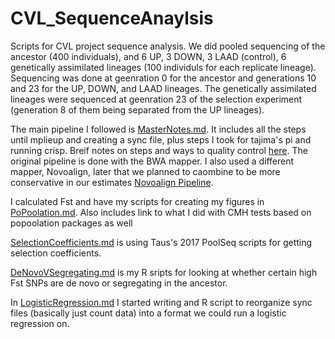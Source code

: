 # CVL_SequenceAnaylsis
Scripts for CVL project sequence analysis. We did pooled sequencing of the ancestor (400 individuals), and 6 UP, 3 DOWN, 3 LAAD (control), 6 genetically assimilated lineages (100 individuls for each replicate lineage). Sequencing was done at geenration 0 for the ancestor and generations 10 and 23 for the UP, DOWN, and LAAD lineages. The genetically assimilated lineages were sequenced at geenration 23 of the selection experiment (generation 8 of them being separated from the UP lineages). 

The main pipeline I followed is [MasterNotes.md](https://github.com/srmarzec/CVL_SequenceAnaylsis/blob/master/MasterNotes.md). It includes all the steps until mplieup and creating a sync file, plus steps I took for tajima's pi and running crisp. Breif notes on steps and ways to quality control [here](https://github.com/srmarzec/CVL_SequenceAnaylsis/blob/master/PipelineNotes.md). The original pipeline is done with the BWA mapper. I also used a different mapper, Novoalign, later that we planned to caombine to be more conservative in our estimates [Novoalign Pipeline](https://github.com/srmarzec/CVL_SequenceAnaylsis/blob/master/NovoalignPipeline.md).

I calculated Fst and have my scripts for creating my figures in [PoPoolation.md](https://github.com/srmarzec/CVL_SequenceAnaylsis/blob/master/PoPoolation.md). Also includes link to what I did with CMH tests based on popoolation packages as well

[SelectionCoefficients.md](https://github.com/srmarzec/CVL_SequenceAnaylsis/blob/master/SelectionCoefficients.md) is using Taus's 2017 PoolSeq scripts for getting selection coefficients. 

[DeNovoVSegregating.md](https://github.com/srmarzec/CVL_SequenceAnaylsis/blob/master/DeNovoVSegregating.md) is my R sripts for looking at whether certain high Fst SNPs are de novo or segregating in the ancestor.

In [LogisticRegression.md](https://github.com/srmarzec/CVL_SequenceAnaylsis/blob/master/LogisticRegression.md) I started writing and R script to reorganize sync files (basically just count data) into a format we could run a logistic regression on.



